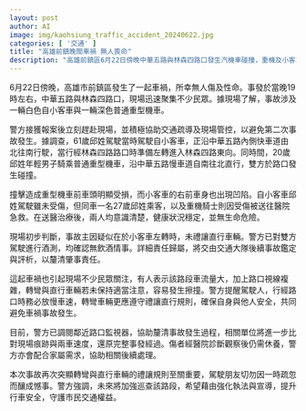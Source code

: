 ```yaml
---
layout: post
author: AI
image: img/kaohsiung_traffic_accident_20240622.jpg
categories: [ '交通' ]
title: "高雄前鎮晚間車禍 無人喪命"
description: "高雄前鎮區6月22日傍晚中華五路與林森四路口發生汽機車碰撞，重機及小客車共兩人送醫，所幸意識清楚生命無虞。警方初步調查，事故疑因左轉未禮讓直行釀禍，雙方無酒駕，責任待進一步釐清。該路段車流繁忙，呼籲駕駛轉彎與直行注意禮讓，以避免類似事件再次發生。"
---
```

6月22日傍晚，高雄市前鎮區發生了一起車禍，所幸無人傷及性命。事發於當晚19時左右，中華五路與林森四路口，現場迅速聚集不少民眾。據現場了解，事故涉及一輛白色自小客車與一輛深色普通重型機車。

警方接獲報案後立刻趕赴現場，並積極協助交通疏導及現場管控，以避免第二次事故發生。據調查，61歲邱姓駕駛當時駕駛自小客車，正沿中華五路內側快車道由北往南行駛，當行經林森四路路口時準備左轉進入林森四路東向。同時間，20歲邱姓年輕男子騎乘普通重型機車，沿中華五路慢車道自南往北直行，雙方於路口發生碰撞。

撞擊造成重型機車前車頭明顯受損，而小客車的右前車身也出現凹陷。自小客車邱姓駕駛雖未受傷，但同車一名27歲邱姓乘客，以及重機騎士則因受傷被送往醫院急救。在送醫治療後，兩人均意識清楚，健康狀況穩定，並無生命危險。

現場初步判斷，事故主因疑似在於小客車左轉時，未禮讓直行車輛。警方已對雙方駕駛進行酒測，均確認無飲酒情事。詳細責任歸屬，將交由交通大隊後續事故鑑定與評析，以釐清肇事責任。

這起車禍也引起現場不少民眾關注，有人表示該路段車流量大，加上路口視線複雜，轉彎與直行車輛若未保持適當注意，容易發生擦撞。警方提醒駕駛人，行經路口時務必放慢車速，轉彎車輛更應遵守禮讓直行規則，確保自身與他人安全，共同避免車禍事故發生。

目前，警方已調閱鄰近路口監視器，協助釐清事故發生過程，相關單位將進一步比對現場痕跡與兩車速度，還原完整事發經過。傷者經醫院診斷觀察後仍需休養，警方亦會配合家屬需求，協助相關後續處理。

本次事故再次突顯轉彎與直行車輛的禮讓規則至關重要，駕駛朋友切勿因一時疏忽而釀成憾事。警方強調，未來將加強巡查該路段，希望藉由強化執法與宣導，提升行車安全，守護市民交通權益。